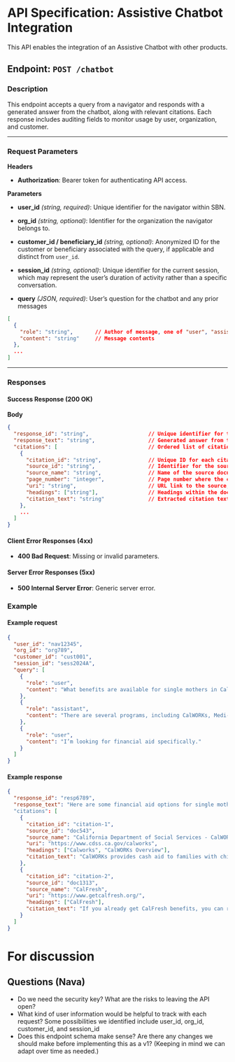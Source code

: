 # API Specification: Assistive Chatbot Integration
This API enables the integration of an Assistive Chatbot with other products.

## Endpoint: `POST /chatbot`

### Description
This endpoint accepts a query from a navigator and responds with a generated answer from the chatbot, along with relevant citations. Each response includes auditing fields to monitor usage by user, organization, and customer.

---

### Request Parameters

**Headers**

- **Authorization**: Bearer token for authenticating API access.

**Parameters**

- **user_id** _(string, required)_: Unique identifier for the navigator within SBN.  
- **org_id** _(string, optional)_: Identifier for the organization the navigator belongs to. 
- **customer_id / beneficiary_id** _(string, optional)_: Anonymized ID for the customer or beneficiary associated with the query, if applicable and distinct from `user_id`.
- **session_id** _(string, optional)_: Unique identifier for the current session, which may represent the user’s duration of activity rather than a specific conversation.

- **query** _(JSON, required)_: User’s question for the chatbot and any prior messages
```json
[
  {
    "role": "string",       // Author of message, one of "user", "assistant", or "system"
    "content": "string"     // Message contents
  },
  ...
]
```
---

### Responses

#### Success Response (200 OK)

**Body**

```json
{
  "response_id": "string",                   // Unique identifier for the chatbot response
  "response_text": "string",                 // Generated answer from the chatbot in Markdown format
  "citations": [                             // Ordered list of citations with mappings to the Markdown response text
    {
      "citation_id": "string",               // Unique ID for each citation
      "source_id": "string",                 // Identifier for the source document
      "source_name": "string",               // Name of the source document
      "page_number": "integer",              // Page number where the citation is found, if available
      "uri": "string",                       // URL link to the source, if available
      "headings": ["string"],                // Headings within the document, if available
      "citation_text": "string"              // Extracted citation text
    },
    ...
  ]
}
```

#### Client Error Responses (4xx)

- **400 Bad Request**: Missing or invalid parameters.

#### Server Error Responses (5xx)

- **500 Internal Server Error**: Generic server error.
  
### Example

#### Example request

```json
{
  "user_id": "nav12345",
  "org_id": "org789",
  "customer_id": "cust001",
  "session_id": "sess2024A",
  "query": [
    {
      "role": "user",
      "content": "What benefits are available for single mothers in California?"
    },
    {
      "role": "assistant",
      "content": "There are several programs, including CalWORKs, Medi-Cal, and more. What specific support are you interested in?"
    },
    {
      "role": "user",
      "content": "I’m looking for financial aid specifically."
    }
  ]
}
```

#### Example response

```json
{
  "response_id": "resp6789",
  "response_text": "Here are some financial aid options for single mothers in California:\n\n- **CalWORKs**: This program provides cash aid to families with children.(citation-1)\n- **CalFresh**: A food assistance program for low-income individuals.(citation-2)\n\nFor more details, visit [CalWORKs Program](https://www.cdss.ca.gov/calworks)."
  "citations": [
    {
      "citation_id": "citation-1",
      "source_id": "doc543",
      "source_name": "California Department of Social Services - CalWORKs",
      "uri": "https://www.cdss.ca.gov/calworks",
      "headings": ["Calworks", "CalWORKs Overview"],
      "citation_text": "CalWORKs provides cash aid to families with children in California."
    },
    {
      "citation_id": "citation-2",
      "source_id": "doc1313",
      "source_name": "CalFresh",
      "uri": "https://www.getcalfresh.org/",
      "headings": ["CalFresh"],
      "citation_text": "If you already get CalFresh benefits, you can request replacement benefits for food you lost. If you don't already get CalFresh, learn more about Disaster CalFresh here."
    }
  ]
}
```

# For discussion

## Questions (Nava)
 - Do we need the security key? What are the risks to leaving the API open?
 - What kind of user information would be helpful to track with each request?
    Some possibilities we identified include user_id, org_id, customer_id, and session_id
 - Does this endpoint schema make sense? Are there any changes we should make before implementing this as a v1? (Keeping in mind we can adapt over time as needed.)
